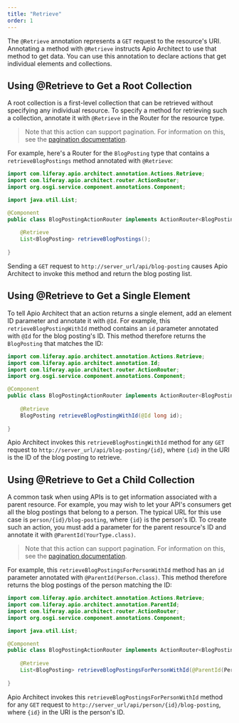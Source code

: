 ```yaml
---
title: "Retrieve"
order: 1
---
```


The `@Retrieve` annotation represents a `GET` request to the resource's URI. Annotating a method with `@Retrieve` instructs Apio Architect to use that method to get data. You can use this annotation to declare actions that get individual elements and collections.

## Using @Retrieve to Get a Root Collection

A root collection is a first-level collection that can be retrieved without specifying any individual resource. To specify a method for retrieving such a collection, annotate it with `@Retrieve` in the Router for the resource type. 

> Note that this action can support pagination. For information on this, see the [pagination documentation](/docs/introduction/features/collections-pagination.html).

For example, here's a Router for the `BlogPosting` type that contains a `retrieveBlogPostings` method annotated with `@Retrieve`:

```java
import com.liferay.apio.architect.annotation.Actions.Retrieve;
import com.liferay.apio.architect.router.ActionRouter;
import org.osgi.service.component.annotations.Component;

import java.util.List;

@Component
public class BlogPostingActionRouter implements ActionRouter<BlogPosting> {
    
    @Retrieve
    List<BlogPosting> retrieveBlogPostings();
    
}
```

Sending a `GET` request to `http://server_url/api/blog-posting` causes Apio Architect to invoke this method and return the blog posting list. 

## Using @Retrieve to Get a Single Element

To tell Apio Architect that an action returns a single element, add an element ID parameter and annotate it with `@Id`. For example, this `retrieveBlogPostingWithId` method contains an `id` parameter annotated with `@Id` for the blog posting's ID. This method therefore returns the `BlogPosting` that matches the ID: 

```java
import com.liferay.apio.architect.annotation.Actions.Retrieve;
import com.liferay.apio.architect.annotation.Id;
import com.liferay.apio.architect.router.ActionRouter;
import org.osgi.service.component.annotations.Component;

@Component
public class BlogPostingActionRouter implements ActionRouter<BlogPosting> {
    
    @Retrieve
    BlogPosting retrieveBlogPostingWithId(@Id long id);
    
}
```

Apio Architect invokes this `retrieveBlogPostingWithId` method for any `GET` request to `http://server_url/api/blog-posting/{id}`, where `{id}` in the URI is the ID of the blog posting to retrieve. 

## Using @Retrieve to Get a Child Collection

A common task when using APIs is to get information associated with a parent resource. For example, you may wish to let your API's consumers get all the blog postings that belong to a person. The typical URL for this use case is `person/{id}/blog-posting`, where `{id}` is the person's ID.  To create such an action, you must add a parameter for the parent resource's ID and annotate it with `@ParentId(YourType.class)`. 

> Note that this action can support pagination. For information on this, see the [pagination documentation](/docs/introduction/features/collections-pagination.html).

For example, this `retrieveBlogPostingsForPersonWithId` method has an `id` parameter annotated with `@ParentId(Person.class)`. This method therefore returns the blog postings of the person matching the ID: 

```java
import com.liferay.apio.architect.annotation.Actions.Retrieve;
import com.liferay.apio.architect.annotation.ParentId;
import com.liferay.apio.architect.router.ActionRouter;
import org.osgi.service.component.annotations.Component;

import java.util.List;

@Component
public class BlogPostingActionRouter implements ActionRouter<BlogPosting> {
    
    @Retrieve
    List<BlogPosting> retrieveBlogPostingsForPersonWithId(@ParentId(Person.class) String id);
    
}
```

Apio Architect invokes this `retrieveBlogPostingsForPersonWithId` method for any `GET` request to `http://server_url/api/person/{id}/blog-posting`, where `{id}` in the URI is the person's ID. 
